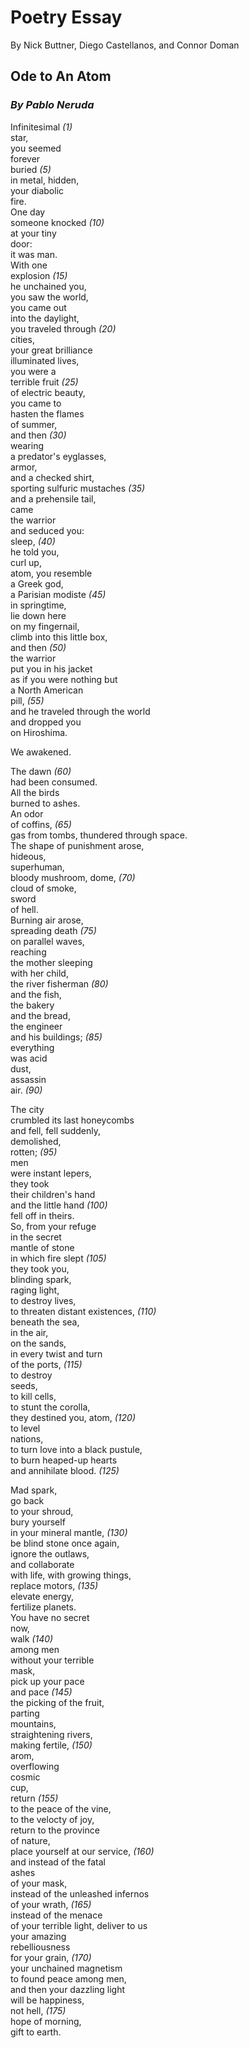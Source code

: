 # Poetry Essay  

By Nick Buttner, Diego Castellanos, and Connor Doman  

## Ode to An Atom  

### _By Pablo Neruda_

Infinitesimal *(1)*  
star,  
you seemed  
forever  
buried *(5)*  
in metal, hidden,  
your diabolic  
fire.  
One day  
someone knocked *(10)*  
at your tiny  
door:  
it was man.  
With one  
explosion *(15)*  
he unchained you,  
you saw the world,  
you came out  
into the daylight,  
you traveled through *(20)*  
cities,  
your great brilliance  
illuminated lives,  
you were a  
terrible fruit *(25)*  
of electric beauty,  
you came to  
hasten the flames  
of summer,  
and then *(30)*  
wearing  
a predator's eyglasses,  
armor,  
and a checked shirt,  
sporting sulfuric mustaches *(35)*  
and a prehensile tail,  
came  
the warrior  
and seduced you:  
sleep, *(40)*  
he told you,  
curl up,  
atom, you resemble  
a Greek god,  
a Parisian modiste *(45)*  
in springtime,  
lie down here  
on my fingernail,  
climb into this little box,  
and then *(50)*  
the warrior  
put you in his jacket  
as if you were nothing but  
a North American  
pill, *(55)*  
and he traveled through the world  
and dropped you  
on Hiroshima.  

We awakened.  

The dawn *(60)*  
had been consumed.  
All the birds  
burned to ashes.  
An odor  
of coffins, *(65)*  
gas from tombs, thundered through space.  
The shape of punishment arose,  
hideous,  
superhuman,  
bloody mushroom, dome, *(70)*  
cloud of smoke,  
sword  
of hell.  
Burning air arose,  
spreading death *(75)*  
on parallel waves,  
reaching  
the mother sleeping  
with her child,  
the river fisherman *(80)*  
and the fish,  
the bakery  
and the bread,  
the engineer  
and his buildings; *(85)*  
everything  
was acid  
dust,  
assassin  
air. *(90)*  

The city  
crumbled its last honeycombs  
and fell, fell suddenly,  
demolished,  
rotten; *(95)*  
men  
were instant lepers,  
they took  
their children's hand  
and the little hand *(100)*  
fell off in theirs.  
So, from your refuge  
in the secret  
mantle of stone  
in which fire slept *(105)*  
they took you,  
blinding spark,  
raging light,  
to destroy lives,  
to threaten distant existences, *(110)*  
beneath the sea,  
in the air,  
on the sands,  
in every twist and turn  
of the ports, *(115)*  
to destroy  
seeds,  
to kill cells,  
to stunt the corolla,  
they destined you, atom, *(120)*  
to level  
nations,  
to turn love into a black pustule,  
to burn heaped-up hearts  
and annihilate blood. *(125)*  

Mad spark,  
go back  
to your shroud,  
bury yourself  
in your mineral mantle, *(130)*  
be blind stone once again,  
ignore the outlaws,  
and collaborate  
with life, with growing things,  
replace motors, *(135)*  
elevate energy,  
fertilize planets.  
You have no secret  
now,  
walk *(140)*  
among men  
without your terrible  
mask,  
pick up your pace  
and pace *(145)*  
the picking of the fruit,  
parting  
mountains,  
straightening rivers,  
making fertile, *(150)*  
arom,  
overflowing  
cosmic  
cup,  
return *(155)*  
to the peace of the vine,  
to the velocty of joy,  
return to the province  
of nature,  
place yourself at our service, *(160)*  
and instead of the fatal  
ashes  
of your mask,  
instead of the unleashed infernos  
of your wrath, *(165)*  
instead of the menace  
of your terrible light, deliver to us  
your amazing  
rebelliousness  
for your grain, *(170)*  
your unchained magnetism  
to found peace among men,  
and then your dazzling light  
will be happiness,  
not hell, *(175)*  
hope of morning,  
gift to earth.  
